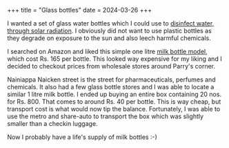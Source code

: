 +++
title = "Glass bottles"
date = 2024-03-26
+++

I wanted a set of glass water bottles which I could use to [disinfect water, through solar radiation](https://en.m.wikipedia.org/wiki/Solar_water_disinfection). I obviously did not want to use plastic bottles as they degrade on exposure to the sun and also leech harmful chemicals.

I searched on Amazon and liked this simple one litre [milk bottle model](https://www.amazon.in/gp/product/B07X97R325), which cost Rs. 165 per bottle. This looked way expensive for my liking and I decided to checkout prices from wholesale stores around Parry's corner.

Nainiappa Naicken street is the street for pharmaceuticals, perfumes and chemicals. It also had a few glass bottle stores and I was able to locate a similar 1 litre milk bottle. I ended up buying an entire box containing 20 nos. for Rs. 800. That comes to around Rs. 40 per bottle. This is way cheap, but transport cost is what would now tip the balance. Fortunately, I was able to use the metro and share-auto to transport the box which was slightly smaller than a checkin luggage.

Now I probably have a life's supply of milk bottles :-)
